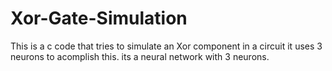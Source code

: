 # Xor-Gate-Simulation
This is a c code that tries to simulate an Xor component in a circuit it uses 3 neurons to acomplish this. its a neural network with 3 neurons.
